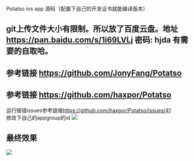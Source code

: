Potatso ios app 源码（配置下自己的开发证书就能编译版本）
## git上传文件大小有限制。所以放了百度云盘。地址<https://pan.baidu.com/s/1i69LVLj> 密码: hjda 有需要的自取哈。
## 参考链接 <https://github.com/JonyFang/Potatso>
## 参考链接 <https://github.com/haxpor/Potatso>
运行报错issues参考链接<https://github.com/haxpor/Potatso/issues/41>
<br>
修改下自己的appgroup的id
![](http://p2bzzkn05.bkt.clouddn.com/18-2-23/10083621.jpg)
## 最终效果
![](http://p2bzzkn05.bkt.clouddn.com/18-2-8/70190654.jpg)
